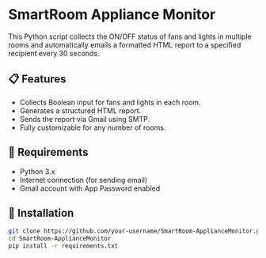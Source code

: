 # SmartRoom Appliance Monitor

This Python script collects the ON/OFF status of fans and lights in multiple rooms and automatically emails a formatted HTML report to a specified recipient every 30 seconds.

## 📋 Features

- Collects Boolean input for fans and lights in each room.
- Generates a structured HTML report.
- Sends the report via Gmail using SMTP.
- Fully customizable for any number of rooms.

## 🔧 Requirements

- Python 3.x
- Internet connection (for sending email)
- Gmail account with App Password enabled

## 🧪 Installation

```bash
git clone https://github.com/your-username/SmartRoom-ApplianceMonitor.git
cd SmartRoom-ApplianceMonitor
pip install -r requirements.txt
